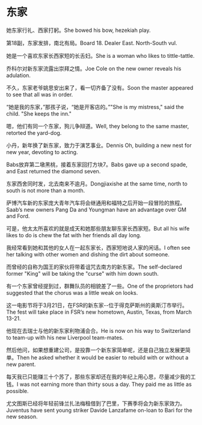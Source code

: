 # 东家

<p><span class="chinese">她东家行礼、西家打躬。</span><span class="english">She bowed his bow, hezekiah play.</span></p>

<p><span class="chinese">第18副，东家发排，南北有局。</span><span class="english">Board 18. Dealer East. North-South vul.</span></p>

<p><span class="chinese">她是一个喜欢东家长西家短的长舌妇。</span><span class="english">She is a woman who likes to tittle-tattle.</span></p>

<p><span class="chinese">乔科尔对新东家流露出崇拜之情。</span><span class="english">Joe Cole on the new owner reveals his adulation.</span></p>

<p><span class="chinese">不久，东家老爷姚思安出来了，看一切齐备了没有。</span><span class="english">Soon the master appeared to see that all was in order.</span></p>

<p><span class="chinese">“她是我的东家，”那孩子说，“她是开客店的。”</span><span class="english">"She is my mistress," said the child. "She keeps the inn."</span></p>

<p><span class="chinese">嗯，他们有同一个东家，狗儿争辩道。</span><span class="english">Well, they belong to the same master, retorted the yard-dog.</span></p>

<p><span class="chinese">小丹，新年换了新东家，致力于演艺事业。</span><span class="english">Dennis Oh, building a new nest for new year, devoting to acting.</span></p>

<p><span class="chinese">Babs放弃第二墩黑桃，接着东家回打方块7。</span><span class="english">Babs gave up a second spade, and East returned the diamond seven.</span></p>

<p><span class="chinese">东家西舍同时发，北去南来不逾月。</span><span class="english">Dongjiaxishe at the same time, north to south is not more than a month.</span></p>

<p><span class="chinese">萨博汽车新的东家庞大青年汽车将会继通用和福特之后开始一段冒险的旅程。</span><span class="english">Saab’s new owners Pang Da and Youngman have an advantage over GM and Ford.</span></p>

<p><span class="chinese">可是，他太太所喜欢的就是成天和她那些朋友聊东家长西家短。</span><span class="english">But all his wife likes to do is chew the fat with her friends all day long.</span></p>

<p><span class="chinese">我经常看到她和其他的女人在一起东家长，西家短地说人家的闲话。</span><span class="english">I often see her talking with other women and dishing the dirt about someone.</span></p>

<p><span class="chinese">而曾经的自称为国王的家伙将带着诅咒去南方的新东家。</span><span class="english">The self-declared former "King" will be taking the "curse" with him down south.</span></p>

<p><span class="chinese">有一个东家曾经提到过，群舞队员的相貌差了一些。</span><span class="english">One of the proprietors had suggested that the chorus was a little weak on looks.</span></p>

<p><span class="chinese">这一电影节将于3月21日，在FSR的新东家--位于得克萨斯州的奥斯汀市举行。</span><span class="english">The fest will take place in FSR’s new hometown, Austin, Texas, from March 13-21.</span></p>

<p><span class="chinese">他现在去瑞士与他的新东家利物浦会合。</span><span class="english">He is now on his way to Switzerland to team-up with his new Liverpool team-mates.</span></p>

<p><span class="chinese">然后他问，如果想重建公司，是投靠一个新东家简单呢，还是自己独立发展更简单。</span><span class="english">Then he asked whether it would be easier to rebuild with or without a new parent.</span></p>

<p><span class="chinese">每天我已只能赚三十个苏了，那些东家却还在我的年纪上用心思，尽量减少我的工钱。</span><span class="english">I was not earning more than thirty sous a day. They paid me as little as possible.</span></p>

<p><span class="chinese">尤文图斯已经将年轻前锋兰扎法梅租借到了巴里，下赛季将会为新东家效力。</span><span class="english">Juventus have sent young striker Davide Lanzafame on-loan to Bari for the new season.</span></p>

